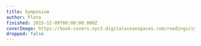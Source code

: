 ```yaml
---
title: Symposium
author: Plato
finished: 2015-12-09T00:00:00.000Z
coverImage: https://book-covers.nyc3.digitaloceanspaces.com/readings/symposium-01.jpg
dropped: false
---
```


